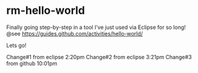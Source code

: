 # rm-hello-world

Finally going step-by-step in a tool I've just used via Eclipse for so long!
@see https://guides.github.com/activities/hello-world/

Lets go!

Change#1 from eclipse 2:20pm
Change#2 from eclipse 3:21pm
Change#3 from github 10:01pm
